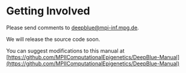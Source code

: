 # Getting Involved

Please send comments to [deepblue@mpi-inf.mpg.de](mailto:deepblue@mpi-inf.mpg.de).

We will release the source code soon.

You can suggest modifications to this manual at [https://github.com/MPIIComputationalEpigenetics/DeepBlue-Manual](https://github.com/MPIIComputationalEpigenetics/DeepBlue-Manual)